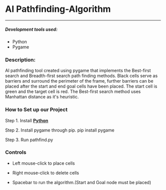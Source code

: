 # AI Pathfinding-Algorithm

---
##### Development tools used:

- Python
- Pygame

### Description:

AI pathfinding tool created using pygame that implements the Best-first search and Breadth-first search path finding methods. Black cells serve as barriers and surround the perimeter of the frame, further barriers can be placed after the start and end goal cells have been placed. The start cell is green and the target cell is red. The Best-first search method uses Manhattan distance as it's heuristic.

### How to Set up our Project

Step 1. Install **[Python](https://www.python.org/downloads/)**

Step 2. Install pygame through pip. pip install pygame

Step 3. Run pathfind.py

### Controls

* Left mouse-click to place cells

* Right mouse-click to delete cells

* Spacebar to run the algorithm.(Start and Goal node must be placed)